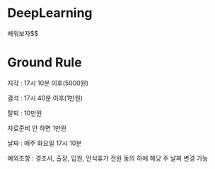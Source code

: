 # DeepLearning
배워보자$$

# Ground Rule
지각 : 17시 10분 이후(5000원)

결석 : 17시 40분 이후(1만원)

탈퇴 : 10만원

자료준비 안 하면 1만원

날짜 : 매주 화요일 17시 10분

예외조항 : 
경조사, 출장, 입원, 안식휴가
전원 동의 하에 해당 주 날짜 변경 가능
